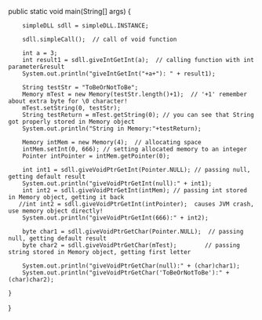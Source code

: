 
public static void main(String[] args) {

        simpleDLL sdll = simpleDLL.INSTANCE;

        sdll.simpleCall();  // call of void function

        int a = 3;
        int result1 = sdll.giveIntGetInt(a);  // calling function with int parameter&result
        System.out.println("giveIntGetInt("+a+"): " + result1);

        String testStr = "ToBeOrNotToBe";
        Memory mTest = new Memory(testStr.length()+1);  // '+1' remember about extra byte for \0 character!
        mTest.setString(0, testStr);
        String testReturn = mTest.getString(0); // you can see that String got properly stored in Memory object
        System.out.println("String in Memory:"+testReturn);

        Memory intMem = new Memory(4);  // allocating space
        intMem.setInt(0, 666); // setting allocated memory to an integer
        Pointer intPointer = intMem.getPointer(0);

        int int1 = sdll.giveVoidPtrGetInt(Pointer.NULL); // passing null, getting default result
        System.out.println("giveVoidPtrGetInt(null):" + int1); 
        int int2 = sdll.giveVoidPtrGetInt(intMem); // passing int stored in Memory object, getting it back
       //int int2 = sdll.giveVoidPtrGetInt(intPointer);  causes JVM crash, use memory object directly!
        System.out.println("giveVoidPtrGetInt(666):" + int2);

        byte char1 = sdll.giveVoidPtrGetChar(Pointer.NULL);  // passing null, getting default result
        byte char2 = sdll.giveVoidPtrGetChar(mTest);        // passing string stored in Memory object, getting first letter

        System.out.println("giveVoidPtrGetChar(null):" + (char)char1);
        System.out.println("giveVoidPtrGetChar('ToBeOrNotToBe'):" + (char)char2);

    }
}
